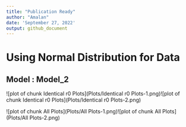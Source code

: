 ```yaml
---
title: "Publication Ready"
author: "Amalan"
date: 'September 27, 2022'
output: github_document
---
```




# Using Normal Distribution for Data

## Model : Model_2 






![plot of chunk Identical r0 Plots](Plots/Identical r0 Plots-1.png)![plot of chunk Identical r0 Plots](Plots/Identical r0 Plots-2.png)



![plot of chunk All Plots](Plots/All Plots-1.png)![plot of chunk All Plots](Plots/All Plots-2.png)
